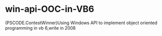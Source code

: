 # win-api-OOC-in-VB6
(PSCODE.ContestWinner)Using Windows API to implement object oriented programming in vb 6,write in 2008
